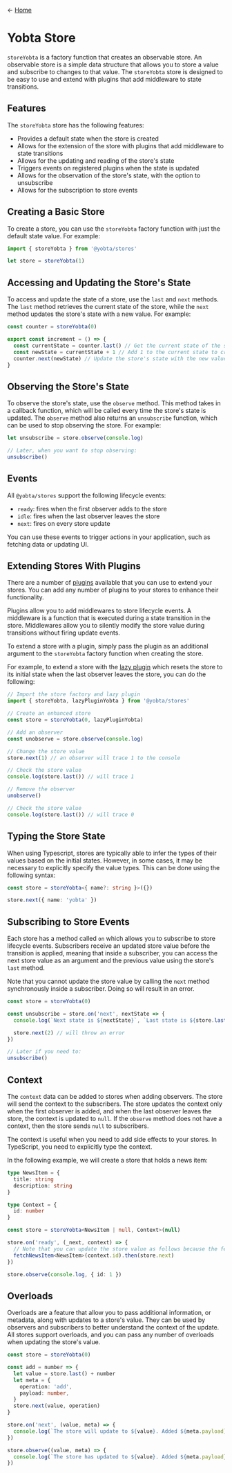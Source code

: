 &larr; [Home](../../../README.md)

# Yobta Store

`storeYobta` is a factory function that creates an observable store. An observable store is a simple data structure that allows you to store a value and subscribe to changes to that value. The `storeYobta` store is designed to be easy to use and extend with plugins that add middleware to state transitions.

## Features

The `storeYobta` store has the following features:

- Provides a default state when the store is created
- Allows for the extension of the store with plugins that add middleware to state transitions
- Allows for the updating and reading of the store's state
- Triggers events on registered plugins when the state is updated
- Allows for the observation of the store's state, with the option to unsubscribe
- Allows for the subscription to store events

## Creating a Basic Store

To create a store, you can use the `storeYobta` factory function with just the default state value. For example:

```ts
import { storeYobta } from '@yobta/stores'

let store = storeYobta(1)
```

## Accessing and Updating the Store's State

To access and update the state of a store, use the `last` and `next` methods. The `last` method retrieves the current state of the store, while the `next` method updates the store's state with a new value. For example:

```ts
const counter = storeYobta(0)

export const increment = () => {
  const currentState = counter.last() // Get the current state of the store
  const newState = currentState + 1 // Add 1 to the current state to create a new state
  counter.next(newState) // Update the store's state with the new value
}
```

## Observing the Store's State

To observe the store's state, use the `observe` method. This method takes in a callback function, which will be called every time the store's state is updated. The `observe` method also returns an `unsubscribe` function, which can be used to stop observing the store. For example:

```ts
let unsubscribe = store.observe(console.log)

// Later, when you want to stop observing:
unsubscribe()
```

## Events

All `@yobta/stores` support the following lifecycle events:

- `ready`: fires when the first observer adds to the store
- `idle`: fires when the last observer leaves the store
- `next`: fires on every store update

You can use these events to trigger actions in your application, such as fetching data or updating UI.

## Extending Stores With Plugins

There are a number of [plugins](../../plugins/index.md) available that you can use to extend your stores. You can add any number of plugins to your stores to enhance their functionality.

Plugins allow you to add middlewares to store lifecycle events. A middleware is a function that is executed during a state transition in the store. Middlewares allow you to silently modify the store value during transitions without firing update events.

To extend a store with a plugin, simply pass the plugin as an additional argument to the `storeYobta` factory function when creating the store.

For example, to extend a store with the [lazy plugin](../../plugins/lazyPluginYobta/index.md) which resets the store to its initial state when the last observer leaves the store, you can do the following:

```ts
// Import the store factory and lazy plugin
import { storeYobta, lazyPluginYobta } from '@yobta/stores'

// Create an enhanced store
const store = storeYobta(0, lazyPluginYobta)

// Add an observer
const unobserve = store.observe(console.log)

// Change the store value
store.next(1) // an observer will trace 1 to the console

// Check the store value
console.log(store.last()) // will trace 1

// Remove the observer
unobserve()

// Check the store value
console.log(store.last()) // will trace 0
```

## Typing the Store State

When using Typescript, stores are typically able to infer the types of their values based on the initial states. However, in some cases, it may be necessary to explicitly specify the value types. This can be done using the following syntax:

```ts
const store = storeYobta<{ name?: string }>({})

store.next({ name: 'yobta' })
```

## Subscribing to Store Events

Each store has a method called `on` which allows you to subscribe to store lifecycle events. Subscribers receive an updated store value before the transition is applied, meaning that inside a subscriber, you can access the next store value as an argument and the previous value using the store's `last` method.

Note that you cannot update the store value by calling the `next` method synchronously inside a subscriber. Doing so will result in an error.

```ts
const store = storeYobta(0)

const unsubscribe = store.on('next', nextState => {
  console.log(`Next state is ${nextState}`, `Last state is ${store.last()}`)

  store.next(2) // will throw an error
})

// Later if you need to:
unsubscribe()
```

## Context

The `context` data can be added to stores when adding observers. The store will send the context to the subscribers. The store updates the context only when the first observer is added, and when the last observer leaves the store, the context is updated to `null`. If the `observe` method does not have a context, then the store sends `null` to subscribers.

The context is useful when you need to add side effects to your stores. In TypeScript, you need to explicitly type the context.

In the following example, we will create a store that holds a news item:

```ts
type NewsItem = {
  title: string
  description: string
}

type Context = {
  id: number
}

const store = storeYobta<NewsItem | null, Context>(null)

store.on('ready', (_next, context) => {
  // Note that you can update the store value as follows because the fetching works asynchronously
  fetchNewsItem<NewsItem>(context.id).then(store.next)
})

store.observe(console.log, { id: 1 })
```

## Overloads

Overloads are a feature that allow you to pass additional information, or metadata, along with updates to a store's value. They can be used by observers and subscribers to better understand the context of the update. All stores support overloads, and you can pass any number of overloads when updating the store's value.

```ts
const store = storeYobta(0)

const add = number => {
  let value = store.last() + number
  let meta = {
    operation: 'add',
    payload: number,
  }
  store.next(value, operation)
}

store.on('next', (value, meta) => {
  console.log(`The store will update to ${value}. Added ${meta.payload}`)
})

store.observe((value, meta) => {
  console.log(`The store has updated to ${value}. Added ${meta.payload}`)
})
```

